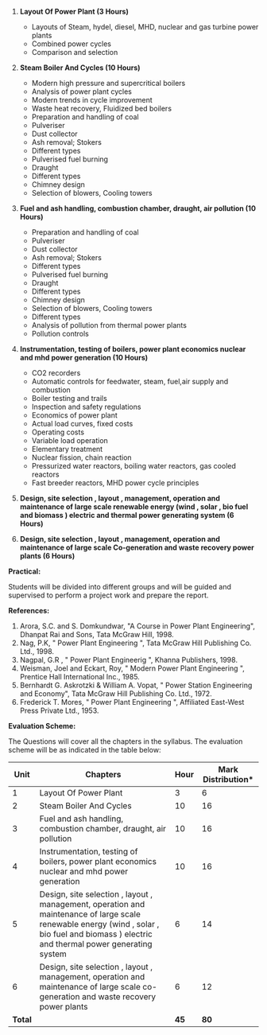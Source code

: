 1. **Layout Of Power Plant (3 Hours)**
    - Layouts of Steam, hydel, diesel, MHD, nuclear and gas turbine power plants
    - Combined power cycles
    - Comparison and selection

2. **Steam Boiler And Cycles (10 Hours)**
    - Modern high pressure and supercritical boilers
    - Analysis of power plant cycles
    - Modern trends in cycle improvement
    - Waste heat recovery, Fluidized bed boilers
    - Preparation and handling of coal
    - Pulveriser
    - Dust collector
    - Ash removal; Stokers
    - Different types
    - Pulverised fuel burning
    - Draught
    - Different types
    - Chimney design
    - Selection of blowers, Cooling towers

3. **Fuel and ash handling, combustion chamber, draught, air pollution (10 Hours)**
    - Preparation and handling of coal
    - Pulveriser
    - Dust collector
    - Ash removal; Stokers
    - Different types
    - Pulverised fuel burning
    - Draught
    - Different types
    - Chimney design
    - Selection of blowers, Cooling towers
    - Different types
    - Analysis of pollution from thermal power plants
    - Pollution controls

4. **Instrumentation, testing of boilers, power plant economics nuclear and mhd power generation (10 Hours)**
    - CO2 recorders
    - Automatic controls for feedwater, steam, fuel,air supply and combustion
    - Boiler testing and trails
    - Inspection and safety regulations
    - Economics of power plant
    - Actual load curves, fixed costs
    - Operating costs
    - Variable load operation
    - Elementary treatment
    - Nuclear fission, chain reaction
    - Pressurized water reactors, boiling water reactors, gas cooled reactors
    - Fast breeder reactors, MHD power cycle principles

5. **Design, site selection , layout , management, operation and maintenance of large scale renewable energy (wind , solar , bio fuel and biomass ) electric and thermal power generating system (6 Hours)**

6. **Design, site selection , layout , management, operation and maintenance of large scale Co-generation and waste recovery power plants (6 Hours)**

**Practical:**

Students will be divided into different groups and will be guided and supervised to perform a project work and prepare the report.

**References:**

1. Arora, S.C. and S. Domkundwar, "A Course in Power Plant Engineering", Dhanpat Rai and Sons, Tata McGraw Hill, 1998.
2. Nag, P.K, " Power Plant Engineering ", Tata McGraw Hill Publishing Co. Ltd., 1998.
3. Nagpal, G.R , " Power Plant Engineerig ", Khanna Publishers, 1998.
4. Weisman, Joel and Eckart, Roy, " Modern Power Plant Engineering ", Prentice Hall International Inc., 1985.
5. Bernhardt G. Askrotzki & William A. Vopat, " Power Station Engineering and Economy", Tata McGraw Hill Publishing Co. Ltd., 1972.
6. Frederick T. Mores, " Power Plant Engineering ", Affiliated East-West Press Private Ltd., 1953.

**Evaluation Scheme:**

The Questions will cover all the chapters in the syllabus. The evaluation scheme will be as indicated in the table below:

| Unit      | Chapters                                                                                                                                                                                    | Hour   | Mark Distribution* |
| --------- | ------------------------------------------------------------------------------------------------------------------------------------------------------------------------------------------- | ------ | ------------------ |
| 1         | Layout Of Power Plant                                                                                                                                                                       | 3      | 6                  |
| 2         | Steam Boiler And Cycles                                                                                                                                                                     | 10     | 16                 |
| 3         | Fuel and ash handling, combustion chamber, draught, air pollution                                                                                                                           | 10     | 16                 |
| 4         | Instrumentation, testing of boilers, power plant economics nuclear and mhd power generation                                                                                                 | 10     | 16                 |
| 5         | Design, site selection , layout , management, operation and maintenance of large scale renewable energy (wind , solar , bio fuel and biomass ) electric and thermal power generating system | 6      | 14                 |
| 6         | Design, site selection , layout , management, operation and maintenance of large scale co-generation and waste recovery power plants                                                        | 6      | 12                 |
| **Total** |                                                                                                                                                                                             | **45** | **80**             |

